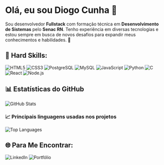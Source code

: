 # Olá, eu sou Diogo Cunha 👋

Sou desenvolvedor **Fullstack** com formação técnica em **Desenvolvimento de Sistemas** pelo **Senac RN**. Tenho experiência em diversas tecnologias e estou sempre em busca de novos desafios para expandir meus conhecimentos e habilidades. 🚀

## 🚀 Hard Skills:
![HTML5](https://img.shields.io/badge/HTML5-%23E34F26.svg?style=flat&logo=html5&logoColor=white)
![CSS3](https://img.shields.io/badge/CSS3-%231572B6.svg?style=flat&logo=css3&logoColor=white)
![PostgreSQL](https://img.shields.io/badge/PostgreSQL-%23316192.svg?style=flat&logo=postgresql&logoColor=white)
![MySQL](https://img.shields.io/badge/MySQL-%234479A1.svg?style=flat&logo=mysql&logoColor=white)
![JavaScript](https://img.shields.io/badge/JavaScript-%23F7DF1E.svg?style=flat&logo=javascript&logoColor=black)
![Python](https://img.shields.io/badge/Python-%233C75A4.svg?style=flat&logo=python&logoColor=white)
![C](https://img.shields.io/badge/C-%2300599C.svg?style=flat&logo=c&logoColor=white)
![React](https://img.shields.io/badge/React-%2361DAFB.svg?style=flat&logo=react&logoColor=black)
![Node.js](https://img.shields.io/badge/Node.js-%2343853D.svg?style=flat&logo=node.js&logoColor=white)

## 📊 Estatísticas do GitHub

![GitHub Stats](https://github-readme-stats.vercel.app/api?username=diogocds&show_icons=true&count_private=true)

### 📈 Principais linguagens usadas nos projetos

![Top Languages](https://github-readme-stats.vercel.app/api/top-langs/?username=diogocds&layout=compact&langs_count=10)

## 🌐 Para Me Encontrar:

<p>
  <a href="https://www.linkedin.com/in/dcdsdevfull" target="_blank" style="text-decoration:none;">
    <img src="https://img.shields.io/badge/LinkedIn-%230A66C2.svg?style=flat&logo=linkedin&logoColor=white" alt="LinkedIn" />
  </a>
  <a href="https://diogocds.github.io/meu_portfolio/" target="_blank" style="text-decoration:none; overflow:hidden">
    <img src="https://img.shields.io/badge/Portfolio-%230A0A0A.svg?style=flat&logo=google-chrome&logoColor=white" alt="Portfólio" />
  </a>
</p>

